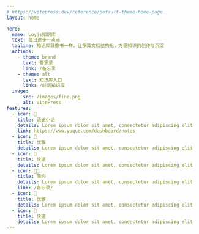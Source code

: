 ```yaml
---
# https://vitepress.dev/reference/default-theme-home-page
layout: home

hero:
  name: Loyjs知识库
  text: 每日进步一点点
  tagline: 知识库就像书一样，让多篇文档结构化，方便知识的创作与沉淀
  actions:
    - theme: brand
      text: 备忘录
      link: /备忘录
    - theme: alt
      text: 知识库入口
      link: /前端知识库
  image:
      src: /images/fine.png
      alt: VitePress
features:
  - icon: 🤯
    title: 语雀小记
    details: Lorem ipsum dolor sit amet, consectetur adipiscing elit
    link: https://www.yuque.com/dashboard/notes
  - icon: 🎨
    title: 优雅
    details: Lorem ipsum dolor sit amet, consectetur adipiscing elit
  - icon: 🚀
    title: 快速
    details: Lorem ipsum dolor sit amet, consectetur adipiscing elit
  - icon: 👼🏻
    title: 简约
    details: Lorem ipsum dolor sit amet, consectetur adipiscing elit
    link: /备忘录/
  - icon: 🥳
    title: 优雅
    details: Lorem ipsum dolor sit amet, consectetur adipiscing elit
  - icon: 🌆
    title: 快速
    details: Lorem ipsum dolor sit amet, consectetur adipiscing elit
---
```

